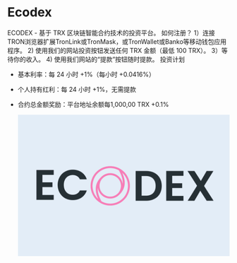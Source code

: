 # Ecodex

ECODEX - 基于 TRX 区块链智能合约技术的投资平台。
如何注册？
1）连接TRON浏览器扩展TronLink或TronMask，或TronWallet或Banko等移动钱包应用程序。
2) 使用我们的网站投资按钮发送任何 TRX 金额（最低 100 TRX）。
3）等待你的收入。
4) 使用我们网站的“提款”按钮随时提款。
投资计划
- 基本利率：每 24 小时 +1%（每小时 +0.0416%）

- 个人持有红利：每 24 小时 +1%，无需提款

- 合约总金额奖励：平台地址余额每1,000,00 TRX +0.1%

  ![ecodex-dapp-high-risk-tron-image1_bdb5e70c2fbd576f148241e468d2c2f6](ecodex-dapp-high-risk-tron-image1_bdb5e70c2fbd576f148241e468d2c2f6.png)
